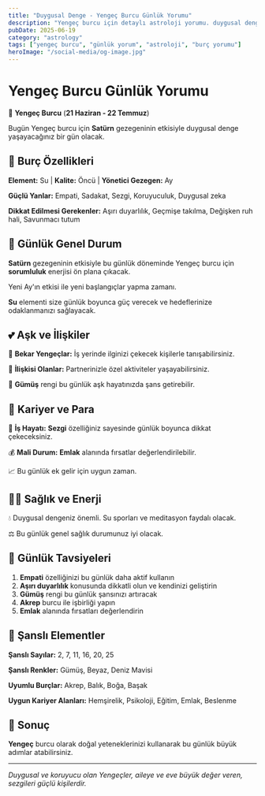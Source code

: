 ```yaml
---
title: "Duygusal Denge - Yengeç Burcu Günlük Yorumu"
description: "Yengeç burcu için detaylı astroloji yorumu. duygusal denge konusunda rehberlik."
pubDate: 2025-06-19
category: "astrology"
tags: ["yengeç burcu", "günlük yorum", "astroloji", "burç yorumu"]
heroImage: "/social-media/og-image.jpg"
---
```


# Yengeç Burcu Günlük Yorumu

🦀 **Yengeç Burcu** (**21 Haziran - 22 Temmuz**)

Bugün Yengeç burcu için **Satürn** gezegeninin etkisiyle duygusal denge yaşayacağınız bir gün olacak.

## 🌟 Burç Özellikleri

**Element:** Su | **Kalite:** Öncü | **Yönetici Gezegen:** Ay

**Güçlü Yanlar:** Empati, Sadakat, Sezgi, Koruyuculuk, Duygusal zeka

**Dikkat Edilmesi Gerekenler:** Aşırı duyarlılık, Geçmişe takılma, Değişken ruh hali, Savunmacı tutum

## 💫 Günlük Genel Durum

**Satürn** gezegeninin etkisiyle bu günlük döneminde Yengeç burcu için **sorumluluk** enerjisi ön plana çıkacak.

Yeni Ay'ın etkisi ile yeni başlangıçlar yapma zamanı.

**Su** elementi size günlük boyunca güç verecek ve hedeflerinize odaklanmanızı sağlayacak.

## 💕 Aşk ve İlişkiler

💖 **Bekar Yengeçlar:** İş yerinde ilginizi çekecek kişilerle tanışabilirsiniz.

💑 **İlişkisi Olanlar:** Partnerinizle özel aktiviteler yaşayabilirsiniz.

🌹 **Gümüş** rengi bu günlük aşk hayatınızda şans getirebilir.

## 💼 Kariyer ve Para

🚀 **İş Hayatı:** **Sezgi** özelliğiniz sayesinde günlük boyunca dikkat çekeceksiniz.

💰 **Mali Durum:** **Emlak** alanında fırsatlar değerlendirilebilir.

📈 Bu günlük ek gelir için uygun zaman.

## 🏃‍♀️ Sağlık ve Enerji

💧 Duygusal dengeniz önemli. Su sporları ve meditasyon faydalı olacak.

⚖️ Bu günlük genel sağlık durumunuz iyi olacak.

## 🎯 Günlük Tavsiyeleri

1. **Empati** özelliğinizi bu günlük daha aktif kullanın
2. **Aşırı duyarlılık** konusunda dikkatli olun ve kendinizi geliştirin
3. **Gümüş** rengi bu günlük şansınızı artıracak
4. **Akrep** burcu ile işbirliği yapın
5. **Emlak** alanında fırsatları değerlendirin

## 🔮 Şanslı Elementler

**Şanslı Sayılar:** 2, 7, 11, 16, 20, 25

**Şanslı Renkler:** Gümüş, Beyaz, Deniz Mavisi

**Uyumlu Burçlar:** Akrep, Balık, Boğa, Başak

**Uygun Kariyer Alanları:** Hemşirelik, Psikoloji, Eğitim, Emlak, Beslenme

## 💫 Sonuç

**Yengeç** burcu olarak doğal yeteneklerinizi kullanarak bu günlük büyük adımlar atabilirsiniz.

---

*Duygusal ve koruyucu olan Yengeçler, aileye ve eve büyük değer veren, sezgileri güçlü kişilerdir.*
